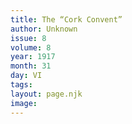 ```yaml
---
title: The “Cork Convent”
author: Unknown
issue: 8
volume: 8
year: 1917
month: 31
day: VI
tags:
layout: page.njk
image:
---
```



